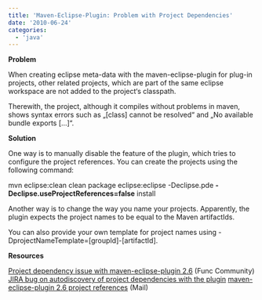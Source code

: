 ```yaml
---
title: 'Maven-Eclipse-Plugin: Problem with Project Dependencies'
date: '2010-06-24'
categories:
  - 'java'
---
```


**Problem**

When creating eclipse meta-data with the maven-eclipse-plugin for plug-in projects, other related projects, which are part of the same eclipse workspace are not added to the project‘s classpath.

Therewith, the project, although it compiles without problems in maven, shows syntax errors such as „\[class\] cannot be resolved“ and „No available bundle exports \[...\]“.

**Solution**

One way is to manually disable the feature of the plugin, which tries to configure the project references. You can create the projects using the following command:

mvn eclipse:clean clean package eclipse:eclipse -Declipse.pde **\-Declipse.useProjectReferences=false** install

Another way is to change the way you name your projects. Apparently, the plugin expects the project names to be equal to the Maven artifactIds.

You can also provide your own template for project names using -DprojectNameTemplate=\[groupId\]-\[artifactId\].

**Resources**

[Project dependency issue with maven-eclipse-plugin 2.6](http://www.func.nl/community/knowledgebase/project-dependency-issue-maven-eclipse-plugin-26) (Func Community) [JIRA bug on autodiscovery of project dependencies with the plugin](http://jira.codehaus.org/browse/MECLIPSE-552) [maven-eclipse-plugin 2.6 project references](http://maven.40175.n5.nabble.com/maven-eclipse-plugin-2-6-project-references-td117370.html#a117370) (Mail)

